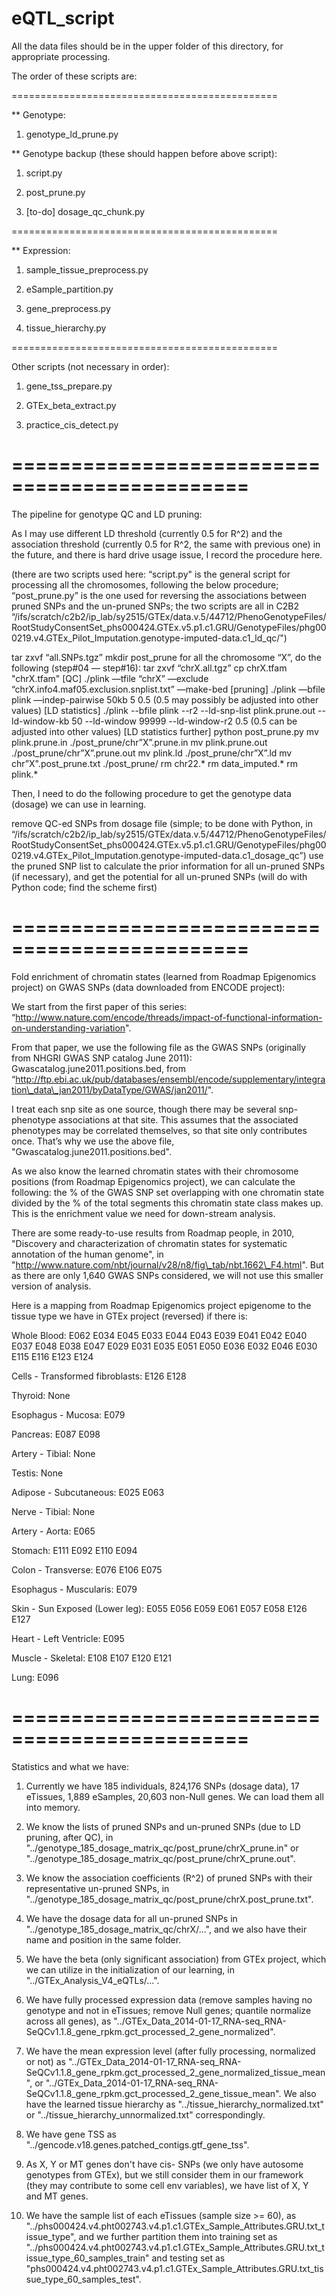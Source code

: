 # eQTL_script

All the data files should be in the upper folder of this directory, for appropriate processing.

The order of these scripts are:

==============================================

** Genotype:

1. genotype\_ld\_prune.py

** Genotype backup (these should happen before above script):

1. script.py

2. post\_prune.py

3. [to-do] dosage\_qc\_chunk.py

==============================================

** Expression:

1. sample\_tissue\_preprocess.py

2. eSample\_partition.py

3. gene\_preprocess.py

4. tissue\_hierarchy.py

==============================================

Other scripts (not necessary in order):

1. gene\_tss\_prepare.py

2. GTEx\_beta\_extract.py

3. practice\_cis\_detect.py



==============================================
==============================================
The pipeline for genotype QC and LD pruning:

As I may use different LD threshold (currently 0.5 for R^2) and the association threshold (currently 0.5 for R^2, the same with previous one) in the future, and there is hard drive usage issue, I record the procedure here.

(there are two scripts used here: “script.py" is the general script for processing all the chromosomes, following the below procedure; “post\_prune.py” is the one used for reversing the associations between pruned SNPs and the un-pruned SNPs; the two scripts are all in C2B2 “/ifs/scratch/c2b2/ip\_lab/sy2515/GTEx/data.v.5/44712/PhenoGenotypeFiles/RootStudyConsentSet\_phs000424.GTEx.v5.p1.c1.GRU/GenotypeFiles/phg000219.v4.GTEx\_Pilot\_Imputation.genotype-imputed-data.c1\_ld\_qc/")

tar zxvf “all.SNPs.tgz”
mkdir post\_prune
for all the chromosome “X”, do the following (step#04 — step#16):
tar zxvf “chrX.all.tgz”
cp chrX.tfam "chrX.tfam"
[QC] ./plink —tfile “chrX” —exclude “chrX.info4.maf05.exclusion.snplist.txt” —make-bed
[pruning] ./plink —bfile plink —indep-pairwise 50kb 5 0.5 (0.5 may possibly be adjusted into other values)
[LD statistics] ./plink --bfile plink --r2 --ld-snp-list plink.prune.out --ld-window-kb 50 --ld-window 99999 --ld-window-r2 0.5 (0.5 can be adjusted into other values)
[LD statistics further] python post\_prune.py
mv plink.prune.in ./post\_prune/chr”X”.prune.in
mv plink.prune.out ./post\_prune/chr”X”.prune.out
mv plink.ld ./post\_prune/chr”X”.ld
mv chr”X".post\_prune.txt ./post\_prune/
rm chr22.*
rm data_imputed.*
rm plink.\*

Then, I need to do the following procedure to get the genotype data (dosage) we can use in learning.

remove QC-ed SNPs from dosage file (simple; to be done with Python, in “/ifs/scratch/c2b2/ip\_lab/sy2515/GTEx/data.v.5/44712/PhenoGenotypeFiles/RootStudyConsentSet\_phs000424.GTEx.v5.p1.c1.GRU/GenotypeFiles/phg000219.v4.GTEx\_Pilot\_Imputation.genotype-imputed-data.c1\_dosage\_qc”)
use the pruned SNP list to calculate the prior information for all un-pruned SNPs (if necessary), and get the potential for all un-pruned SNPs (will do with Python code; find the scheme first)


==============================================
==============================================
Fold enrichment of chromatin states (learned from Roadmap Epigenomics project) on GWAS SNPs (data downloaded from ENCODE project):

We start from the first paper of this series: “http://www.nature.com/encode/threads/impact-of-functional-information-on-understanding-variation".

From that paper, we use the following file as the GWAS SNPs (originally from NHGRI GWAS SNP catalog June 2011): Gwascatalog.june2011.positions.bed, from “http://ftp.ebi.ac.uk/pub/databases/ensembl/encode/supplementary/integration\_data\_jan2011/byDataType/GWAS/jan2011/".

I treat each snp site as one source, though there may be several snp-phenotype associations at that site. This assumes that the associated phenotypes may be correlated themselves, so that site only contributes once. That’s why we use the above file, "Gwascatalog.june2011.positions.bed".

As we also know the learned chromatin states with their chromosome positions (from Roadmap Epigenomics project), we can calculate the following: the % of the GWAS SNP set overlapping with one chromatin state divided by the % of the total segments this chromatin state class makes up. This is the enrichment value we need for down-stream analysis.

There are some ready-to-use results from Roadmap people, in 2010, "Discovery and characterization of chromatin states for systematic annotation of the human genome", in "http://www.nature.com/nbt/journal/v28/n8/fig\_tab/nbt.1662\_F4.html". But as there are only 1,640 GWAS SNPs considered, we will not use this smaller version of analysis.

Here is a mapping from Roadmap Epigenomics project epigenome to the tissue type we have in GTEx project (reversed) if there is:


Whole Blood:
E062
E034
E045
E033
E044
E043
E039
E041
E042
E040
E037
E048
E038
E047
E029
E031
E035
E051
E050
E036
E032
E046
E030
E115
E116
E123
E124

Cells - Transformed fibroblasts:
E126
E128

Thyroid:
None

Esophagus - Mucosa:
E079

Pancreas:
E087
E098

Artery - Tibial:
None

Testis:
None

Adipose - Subcutaneous:
E025
E063

Nerve - Tibial:
None

Artery - Aorta:
E065

Stomach:
E111
E092
E110
E094

Colon - Transverse:
E076
E106
E075

Esophagus - Muscularis:
E079

Skin - Sun Exposed (Lower leg):
E055
E056
E059
E061
E057
E058
E126
E127

Heart - Left Ventricle:
E095

Muscle - Skeletal:
E108
E107
E120
E121

Lung:
E096



==============================================
==============================================
Statistics and what we have:

1. Currently we have 185 individuals, 824,176 SNPs (dosage data), 17 eTissues, 1,889 eSamples, 20,603 non-Null genes. We can load them all into memory.

2. We know the lists of pruned SNPs and un-pruned SNPs (due to LD pruning, after QC), in "../genotype\_185\_dosage\_matrix\_qc/post\_prune/chrX\_prune.in" or "../genotype\_185\_dosage\_matrix\_qc/post\_prune/chrX\_prune.out".

3. We know the association coefficients (R^2) of pruned SNPs with their representative un-pruned SNPs, in "../genotype\_185\_dosage\_matrix\_qc/post\_prune/chrX.post\_prune.txt".

4. We have the dosage data for all un-pruned SNPs in "../genotype\_185\_dosage\_matrix\_qc/chrX/...", and we also have their name and position in the same folder.

5. We have the beta (only significant association) from GTEx project, which we can utilize in the initialization of our learning, in "../GTEx\_Analysis\_V4\_eQTLs/...".

6. We have fully processed expression data (remove samples having no genotype and not in eTissues; remove Null genes; quantile normalize across all genes), as "../GTEx\_Data\_2014-01-17\_RNA-seq\_RNA-SeQCv1.1.8\_gene\_rpkm.gct\_processed\_2\_gene\_normalized".

7. We have the mean expression level (after fully processing, normalized or not) as "../GTEx\_Data\_2014-01-17\_RNA-seq\_RNA-SeQCv1.1.8\_gene\_rpkm.gct\_processed\_2\_gene\_normalized\_tissue\_mean", or "../GTEx\_Data\_2014-01-17\_RNA-seq\_RNA-SeQCv1.1.8\_gene\_rpkm.gct\_processed\_2\_gene\_tissue\_mean". We also have the learned tissue hierarchy as "../tissue\_hierarchy\_normalized.txt" or "../tissue\_hierarchy\_unnormalized.txt" correspondingly.

8. We have gene TSS as "../gencode.v18.genes.patched\_contigs.gtf\_gene\_tss".

9. As X, Y or MT genes don't have cis- SNPs (we only have autosome genotypes from GTEx), but we still consider them in our framework (they may contribute to some cell env variables), we have list of X, Y and MT genes.

10. We have the sample list of each eTissues (sample size >= 60), as "../phs000424.v4.pht002743.v4.p1.c1.GTEx\_Sample\_Attributes.GRU.txt\_tissue\_type", and we further partition them into training set as "../phs000424.v4.pht002743.v4.p1.c1.GTEx\_Sample\_Attributes.GRU.txt\_tissue\_type\_60\_samples\_train" and testing set as "phs000424.v4.pht002743.v4.p1.c1.GTEx\_Sample\_Attributes.GRU.txt\_tissue\_type\_60\_samples\_test".


